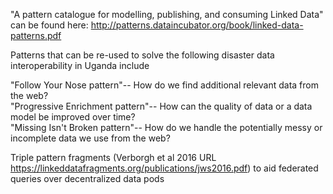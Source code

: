 "A pattern catalogue for modelling, publishing, and consuming Linked Data" can be found here: http://patterns.dataincubator.org/book/linked-data-patterns.pdf


Patterns that can be re-used to  solve the following disaster data interoperability in Uganda include

"Follow Your Nose pattern"-- How do we find additional relevant data from the web? <br/>
"Progressive Enrichment pattern"-- How can the quality of data or a data model be improved over time?<br/>
"Missing Isn't Broken pattern"-- How do we handle the potentially messy or incomplete data we use from the web?

Triple pattern fragments (Verborgh et al 2016 URL https://linkeddatafragments.org/publications/jws2016.pdf) to aid federated  queries over decentralized data pods
 
